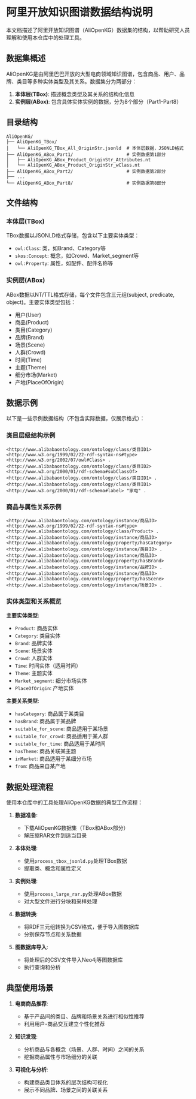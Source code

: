 # 阿里开放知识图谱数据结构说明

本文档描述了阿里开放知识图谱（AliOpenKG）数据集的结构，以帮助研究人员理解和使用本仓库中的处理工具。

## 数据集概述

AliOpenKG是由阿里巴巴开放的大型电商领域知识图谱，包含商品、用户、品牌、类目等多种实体类型及其关系。数据集分为两部分：

1. **本体层(TBox)**: 描述概念类型及其关系的结构化信息
2. **实例层(ABox)**: 包含具体实体实例的数据，分为8个部分（Part1-Part8）

## 目录结构

```
AliOpenKG/
├── AliOpenKG_TBox/
│   └── AliOpenKG_TBox_All_OriginStr.jsonld  # 本体层数据，JSONLD格式
├── AliOpenKG_ABox_Part1/                    # 实例数据第1部分
│   ├── AliOpenKG_ABox_Product_OriginStr_Attributes.nt
│   └── AliOpenKG_ABox_Product_OriginStr_wClass.nt
├── AliOpenKG_ABox_Part2/                    # 实例数据第2部分
├── ...
└── AliOpenKG_ABox_Part8/                    # 实例数据第8部分
```

## 文件结构

### 本体层(TBox)

TBox数据以JSONLD格式存储，包含以下主要实体类型：

- `owl:Class`: 类，如Brand、Category等
- `skos:Concept`: 概念，如Crowd、Market_segment等
- `owl:Property`: 属性，如配件、配件名称等

### 实例层(ABox)

ABox数据以NT/TTL格式存储，每个文件包含三元组(subject, predicate, object)。主要实体类型包括：

- 用户(User)
- 商品(Product)
- 类目(Category)
- 品牌(Brand)
- 场景(Scene)
- 人群(Crowd)
- 时间(Time)
- 主题(Theme)
- 细分市场(Market)
- 产地(PlaceOfOrigin)

## 数据示例

以下是一些示例数据结构（不包含实际数据，仅展示格式）：

### 类目层级结构示例

```
<http://www.alibabaontology.com/ontology/class/类目ID1> <http://www.w3.org/1999/02/22-rdf-syntax-ns#type> <http://www.w3.org/2002/07/owl#Class> .
<http://www.alibabaontology.com/ontology/class/类目ID2> <http://www.w3.org/2000/01/rdf-schema#subClassOf> <http://www.alibabaontology.com/ontology/class/类目ID1> .
<http://www.alibabaontology.com/ontology/class/类目ID1> <http://www.w3.org/2000/01/rdf-schema#label> "家电" .
```

### 商品与属性关系示例

```
<http://www.alibabaontology.com/ontology/instance/商品ID> <http://www.w3.org/1999/02/22-rdf-syntax-ns#type> <http://www.alibabaontology.com/ontology/class/Product> .
<http://www.alibabaontology.com/ontology/instance/商品ID> <http://www.alibabaontology.com/ontology/property/hasCategory> <http://www.alibabaontology.com/ontology/instance/类目ID> .
<http://www.alibabaontology.com/ontology/instance/商品ID> <http://www.alibabaontology.com/ontology/property/hasBrand> <http://www.alibabaontology.com/ontology/instance/品牌ID> .
<http://www.alibabaontology.com/ontology/instance/商品ID> <http://www.alibabaontology.com/ontology/property/hasScene> <http://www.alibabaontology.com/ontology/instance/场景ID> .
```

### 实体类型和关系概览

**主要实体类型**:
- `Product`: 商品实体
- `Category`: 类目实体
- `Brand`: 品牌实体
- `Scene`: 场景实体
- `Crowd`: 人群实体
- `Time`: 时间实体（适用时间）
- `Theme`: 主题实体
- `Market_segment`: 细分市场实体
- `PlaceOfOrigin`: 产地实体

**主要关系类型**:
- `hasCategory`: 商品属于某类目
- `hasBrand`: 商品属于某品牌
- `suitable_for_scene`: 商品适用于某场景
- `suitable_for_crowd`: 商品适用于某人群
- `suitable_for_time`: 商品适用于某时间
- `hasTheme`: 商品关联某主题
- `inMarket`: 商品适用于某细分市场
- `from`: 商品来自某产地

## 数据处理流程

使用本仓库中的工具处理AliOpenKG数据的典型工作流程：

1. **数据准备**:
   - 下载AliOpenKG数据集（TBox和ABox部分）
   - 解压缩RAR文件到适当目录

2. **本体处理**:
   - 使用`process_tbox_jsonld.py`处理TBox数据
   - 提取类、概念和属性定义

3. **实例处理**:
   - 使用`process_large_rar.py`处理ABox数据
   - 对大型文件进行分块和采样处理

4. **数据转换**:
   - 将RDF三元组转换为CSV格式，便于导入图数据库
   - 分别保存节点和关系数据

5. **图数据库导入**:
   - 将处理后的CSV文件导入Neo4j等图数据库
   - 执行查询和分析
   
## 典型使用场景

1. **电商商品推荐**:
   - 基于产品间的类目、品牌和场景关系进行相似性推荐
   - 利用用户-商品交互建立个性化推荐

2. **知识发现**:
   - 分析商品与各概念（场景、人群、时间）之间的关系
   - 挖掘商品属性与市场细分的关联

3. **可视化与分析**:
   - 构建商品类目体系的层次结构可视化
   - 展示不同品牌、场景之间的关联关系